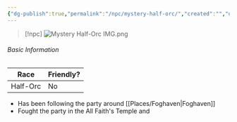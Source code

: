 ```yaml
---
{"dg-publish":true,"permalink":"/npc/mystery-half-orc/","created":"","updated":""}
---
```



> [!npc]
> ![Mystery Half-Orc IMG.png](/img/user/z_Assets/Mystery%20Half-Orc%20IMG.png)

 ###### Basic Information


 | **Race** | **Friendly?** |
| --------- | ---------- |
| Half-Orc          |   No       | 

- Has been following the party around [[Places/Foghaven\|Foghaven]] 
- Fought the party in the All Faith's Temple and 